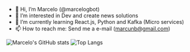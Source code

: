 - 👋 Hi, I’m Marcelo (@marcelogbot)
- 👀 I’m interested in Dev and create news solutions
- 🌱 I’m currently learning React.js, Python and Kafka (Micro services)
- 📫 How to reach me: Send me a e-mail (marcunb@gmail.com)


![Marcelo's GitHub stats](https://github-readme-stats.vercel.app/api?username=marcelogbot&count_private=true&show_icons=true&theme=merko)
![Top Langs](https://github-readme-stats.vercel.app/api/top-langs/?username=marcelogbot)

<!---
marcelogbot/marcelogbot is a ✨ special ✨ repository because its `README.md` (this file) appears on your GitHub profile.
You can click the Preview link to take a look at your changes.
--->

